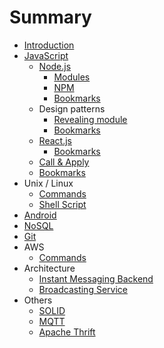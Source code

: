# Summary

* [Introduction](README.md)
* [JavaScript](javascript.md)
    * [Node.js](nodejs.md)
        * [Modules](modules.md)
        * [NPM](npm.md)
        * [Bookmarks](bookmarks.md)
    * Design patterns
        * [Revealing module](revealing_module.md)
        * [Bookmarks](dp_bookmarks.md)
    * [React.js](reactjs.md)
        * [Bookmarks](bookmarks.md)
    * [Call & Apply](call_&_apply.md)
    * [Bookmarks](js_bookmarks.md)
* Unix \/ Linux
    * [Commands](commands.md)
    * [Shell Script](shell-script.md)
* [Android](android.md)
* [NoSQL](nosql.md)
* [Git](git.md)
* AWS
    * [Commands](aws_commands.md)
* Architecture
    * [Instant Messaging Backend](instant-messaging-backend.md)
    * [Broadcasting Service](broadcasting-service.md)
* Others
    * [SOLID](solid.md)
    * [MQTT](mqtt.md)
    * [Apache Thrift](apache_thrift.md)

